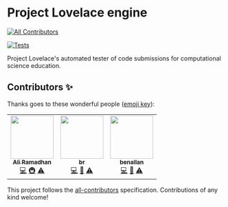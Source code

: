 # Project Lovelace engine
<!-- ALL-CONTRIBUTORS-BADGE:START - Do not remove or modify this section -->
[![All Contributors](https://img.shields.io/badge/all_contributors-3-orange.svg?style=flat-square)](#contributors-)
<!-- ALL-CONTRIBUTORS-BADGE:END -->

[![Tests](https://github.com/project-lovelace/lovelace-engine/actions/workflows/ci.yml/badge.svg)](https://github.com/project-lovelace/lovelace-engine/actions/workflows/ci.yml)

Project Lovelace's automated tester of code submissions for computational science education.

## Contributors ✨

Thanks goes to these wonderful people ([emoji key](https://allcontributors.org/docs/en/emoji-key)):

<!-- ALL-CONTRIBUTORS-LIST:START - Do not remove or modify this section -->
<!-- prettier-ignore-start -->
<!-- markdownlint-disable -->
<table>
  <tr>
    <td align="center"><a href="http://aliramadhan.me"><img src="https://avatars.githubusercontent.com/u/20099589?v=4?s=100" width="100px;" alt=""/><br /><sub><b>Ali Ramadhan</b></sub></a><br /><a href="https://github.com/project-lovelace/lovelace-engine/commits?author=ali-ramadhan" title="Code">💻</a> <a href="#infra-ali-ramadhan" title="Infrastructure (Hosting, Build-Tools, etc)">🚇</a> <a href="https://github.com/project-lovelace/lovelace-engine/commits?author=ali-ramadhan" title="Tests">⚠️</a></td>
    <td align="center"><a href="https://github.com/basimr"><img src="https://avatars.githubusercontent.com/u/9298270?v=4?s=100" width="100px;" alt=""/><br /><sub><b>br</b></sub></a><br /><a href="https://github.com/project-lovelace/lovelace-engine/commits?author=basimr" title="Code">💻</a> <a href="#ideas-basimr" title="Ideas, Planning, & Feedback">🤔</a> <a href="https://github.com/project-lovelace/lovelace-engine/commits?author=basimr" title="Tests">⚠️</a></td>
    <td align="center"><a href="https://github.com/benallan"><img src="https://avatars.githubusercontent.com/u/12690582?v=4?s=100" width="100px;" alt=""/><br /><sub><b>benallan</b></sub></a><br /><a href="https://github.com/project-lovelace/lovelace-engine/commits?author=benallan" title="Code">💻</a> <a href="#ideas-benallan" title="Ideas, Planning, & Feedback">🤔</a> <a href="https://github.com/project-lovelace/lovelace-engine/commits?author=benallan" title="Tests">⚠️</a></td>
  </tr>
</table>

<!-- markdownlint-restore -->
<!-- prettier-ignore-end -->

<!-- ALL-CONTRIBUTORS-LIST:END -->

This project follows the [all-contributors](https://github.com/all-contributors/all-contributors) specification. Contributions of any kind welcome!
